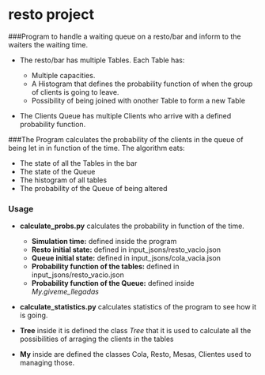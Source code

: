 # resto project

###Program to handle a waiting queue on a resto/bar and inform to the waiters the waiting time.

  * The resto/bar has multiple Tables. Each Table has:
    * Multiple capacities.
    * A Histogram that defines the probability function of when the group of clients is going to leave.
    * Possibility of being joined with onother Table to form a new Table
    
  * The Clients Queue has multiple Clients who arrive with a defined probability function.
  
  ###The Program calculates the probability of the clients in the queue of being let in in function of the time. The algorithm eats:
  * The state of all the Tables in the bar
  * The state of the Queue
  * The histogram of all tables
  * The probability of the Queue of being altered

### Usage

  * **calculate_probs.py** calculates the probability in function of the time.
    * **Simulation time:** defined inside the program
    * **Resto initial state:** defined in input_jsons/resto_vacio.json
    * **Queue initial state:** defined in input_jsons/cola_vacia.json
    * **Probability function of the tables:** defined in input_jsons/resto_vacio.json
    * **Probability function of the Queue:** defined inside *My.giveme_llegadas*

  * **calculate_statistics.py** calculates statistics of the program to see how it is going.

  * **Tree** inside it is defined the class *Tree* that it is used to calculate all the possibilities of arraging the clients in the tables

  * **My** inside are defined the classes Cola, Resto, Mesas, Clientes used to managing those.
